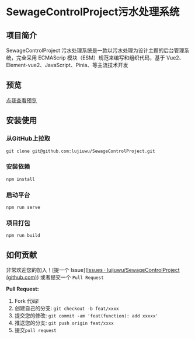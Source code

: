 # SewageControlProject污水处理系统

## 项目简介
SewageControlProject 污水处理系统是一款以污水处理为设计主题的后台管理系统，完全采用 ECMAScrip 模块（ESM）规范来编写和组织代码，基于 Vue2、Element-vue2、JavaScript、Pinia、等主流技术开发

## 预览
[点我查看预览](https://lujiuwu.github.io/SewageControlProject/dist/index.html)
## 安装使用
### 从GitHub上拉取
```
git clone git@github.com:lujiuwu/SewageControlProject.git
```

### 安装依赖
```
npm install
```

### 启动平台
```
npm run serve
```

### 项目打包
```
npm run build
```

## 如何贡献

非常欢迎您的加入！[提一个 Issue]([Issues · lujiuwu/SewageControlProject (github.com)](https://github.com/lujiuwu/SewageControlProject/issues)) 或者提交一个 `Pull Request`

**Pull Request:**

1. Fork 代码!
2. 创建自己的分支: `git checkout -b feat/xxxx`
3. 提交您的修改: `git commit -am 'feat(function): add xxxxx'`
4. 推送您的分支: `git push origin feat/xxxx`
5. 提交`pull request`
